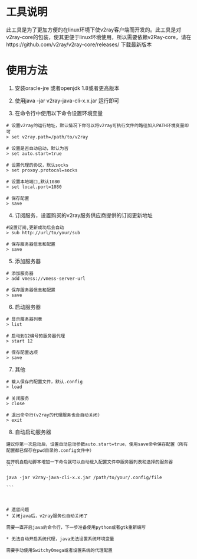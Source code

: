 # 工具说明

此工具是为了更加方便的在linux环境下使v2ray客户端而开发的。此工具是对v2ray-core的包装，使其更便于linux环境使用，所以需要依赖v2Ray-core，请在https://github.com/v2ray/v2ray-core/releases/ 下载最新版本

# 使用方法 

1. 安装oracle-jre 或者openjdk 1.8或者更高版本

2. 使用java -jar v2ray-java-cli-x.x.jar 运行即可

3. 在命令行中使用以下命令设置环境变量

```shell
# 设置v2ray的运行地址，默认情况下你可以将v2ray可执行文件的路径加入PATH环境变量即可
> set v2ray.path=/path/to/v2ray

# 设置是否自动启动，默认为否
> set auto.start=true

# 设置代理的协议，默认socks
> set proxoy.protocal=socks

# 设置本地端口,默认1080
> set local.port=1080

# 保存配置
> save
```

4. 订阅服务，设置购买的v2ray服务供应商提供的订阅更新地址

```shell
#设置订阅,更新成功后会自动
> sub http://url/to/your/sub

# 保存服务器信息和配置
> save
``` 

5. 添加服务器

``` shell
# 添加服务器
> add vmess://vmess-server-url

# 保存服务器信息和配置
> save
```

6. 启动服务器

```
# 显示服务器列表
> list

# 启动到12编号的服务器代理
> start 12

# 保存配置选项
> save
```

7. 其他

```
# 载入保存的配置文件，默认.config
> load

# 关闭服务
> close

# 退出命令行(v2ray的代理服务也会自动关闭)
> exit

```

8. 自动启动服务器
````````
建议你第一次启动后，设置自动启动参数auto.start=true，使用save命令保存配置（所有配置都已保存在pwd目录的.config文件中）

在开机自启动脚本增加一下命令就可以自动载入配置文件中服务器列表和选择的服务器
```

java -jar v2ray-java-cli-x.x.jar /path/to/your/.config/file

```



# 遗留问题
* 关闭java后，v2ray服务也自动关闭了

需要一直开启java的命令行，下一步准备使用python或者gtk重新编写

* 无法自动开启系统代理，java无法设置系统环境变量

需要手动使用SwitchyOmega或者设置系统的代理配置
